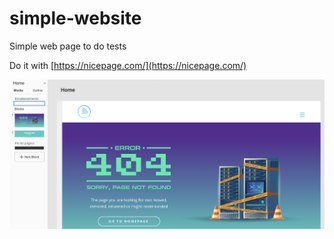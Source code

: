 # simple-website

Simple web page to do tests

Do it with [https://nicepage.com/](https://nicepage.com/)

![](images/screenshot.png)
